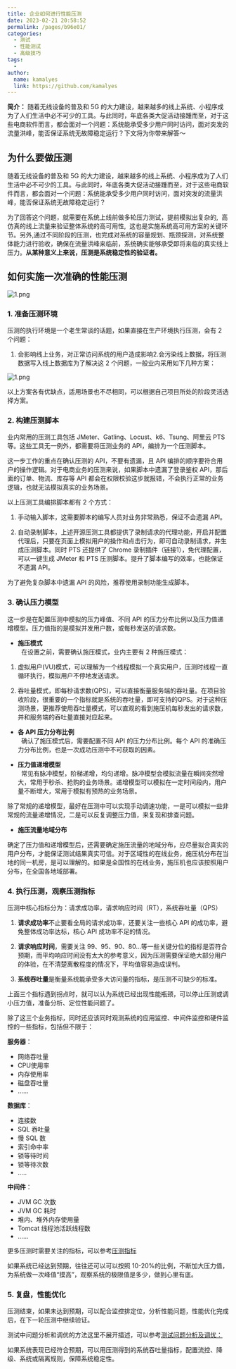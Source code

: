 ```yaml
---
title: 企业如何进行性能压测
date: 2023-02-21 20:58:52
permalink: /pages/b96e01/
categories:
  - 测试
  - 性能测试
  - 高级技巧
tags:
  - 
author: 
  name: kamalyes
  link: https://github.com/kamalyes
---
```

**简介：** 随着无线设备的普及和 5G 的大力建设，越来越多的线上系统、小程序成为了人们生活中必不可少的工具。与此同时，年底各类大促活动接踵而至，对于这些电商软件而言，都会面对一个问题：系统能承受多少用户同时访问，面对突发的流量洪峰，能否保证系统无故障稳定运行？下文将为你带来解答～

​为什么要做压测
--------

随着无线设备的普及和 5G 的大力建设，越来越多的线上系统、小程序成为了人们生活中必不可少的工具。与此同时，年底各类大促活动接踵而至，对于这些电商软件而言，都会面对一个问题：系统能承受多少用户同时访问，面对突发的流量洪峰，能否保证系统无故障稳定运行？

  
为了回答这个问题，就需要在系统上线前做多轮压力测试，提前模拟出复杂的,  高仿真的线上流量来验证整体系统的高可用性,  这也是实施系统高可用方案的关键环节。另外,通过不同阶段的压测，也完成对系统的容量规划、瓶颈探测，对系统整体能力进行验收，确保在流量洪峰来临前，系统确实能够承受即将来临的真实线上压力。**从某种意义上来说，压测是系统稳定性的验证者。**

如何实施一次准确的性能压测
-------------

![1.png](https://cdn.jsdelivr.net/gh/kamalyes/image-bed@master/col/testing/4cf3c7ad85d5431590a048cb54fa8d76.png "1.png")


### 1. 准备压测环境

压测的执行环境是一个老生常谈的话题，如果直接在生产环境执行压测，会有 2 个问题：

1. 会影响线上业务，对正常访问系统的用户造成影响2.会污染线上数据，将压测数据写入线上数据库为了解决这 2 个问题，一般业内采用如下几种方案：
  
![1.png](https://cdn.jsdelivr.net/gh/kamalyes/image-bed@master/col/testing/7f9646c8ce084082bb92b707ebaf2577.png "2.png")

以上方案各有优缺点，适用场景也不尽相同，可以根据自己项目所处的阶段灵活选择方案。

### 2. 构建压测脚本

业内常用的压测工具包括 JMeter、Gatling、Locust、k6、Tsung、阿里云 PTS 等。这些工具无一例外，都需要将压测业务的 API，编排为一个压测脚本。

这一步工作的重点在确认压测的 API，不要有遗漏，且 API 编排的顺序要符合用户的操作逻辑。对于电商业务的压测来说，如果脚本中遗漏了登录鉴权 API，那后面的订单、物流、库存等 API 都会在权限校验这步就报错，不会执行正常的业务逻辑，也就无法模拟真实的业务场景。  
  
以上压测工具编排脚本都有 2 个方式：


1.  手动输入脚本，这需要脚本的编写人员对业务非常熟悉，保证不会遗漏 API。

1.  自动录制脚本，上述开源压测工具都提供了录制请求的代理功能，开启并配置代理后，只要在页面上模拟用户的操作和点击行为，即可自动录制请求，并生成压测脚本。同时 PTS 还提供了 Chrome 录制插件（链接1），免代理配置，可以一键生成 JMeter 和 PTS 压测脚本。提升了脚本编写的效率，也能保证不遗漏 API。

为了避免复杂脚本中遗漏 API 的风险，推荐使用录制功能生成脚本。

### 3. 确认压力模型

这一步是在配置压测中模拟的压力峰值、不同 API 的压力分布比例以及压力值递增模型。压力值指的是模拟并发用户数，或每秒发送的请求数。

*   **施压模式**  
     
在设置之前，需要确认施压模式，业内主要有 2 种施压模式：

1. 虚拟用户(VU)模式，可以理解为一个线程模拟一个真实用户，压测时线程一直循环执行，模拟用户不停地发送请求。

2. 吞吐量模式，即每秒请求数(QPS)，可以直接衡量服务端的吞吐量。在项目验收阶段，很重要的一个指标就是系统的吞吐量，即可支持的QPS。对于这种压测场景，更推荐使用吞吐量模式，可以直观的看到施压机每秒发出的请求数，并和服务端的吞吐量直接对应起来。

*   **各 API 压力分布比例**  
     
确认了施压模式后，需要配置不同 API 的压力分布比例。每个 API 的准确压力分布比例，也是一次成功压测中不可获取的因素。

*   **压力值递增模型**  
     
常见有脉冲模型，阶梯递增，均匀递增。脉冲模型会模拟流量在瞬间突然增大，常用于秒杀、抢购的业务场景。递增模型可以模拟在一定时间段内，用户量不断增大，常用于模拟有预热的业务场景。

除了常规的递增模型，最好在压测中可以实现手动调速功能，一是可以模拟一些非常规的流量递增情况，二是可以反复调整压力值，来复现和排查问题。

*   **施压流量地域分布**  

确定了压力值和递增模型后，还需要确定施压流量的地域分布，应尽量拟合真实的用户分布，才能保证测试结果真实可信。对于区域性的在线业务，施压机分布在当地的同一机房，是可以理解的。如果是全国性的在线业务，施压机也应该按照用户分布，在全国各地域部署。

### 4. 执行压测，观察压测指标

压测中核心指标分为：请求成功率，请求响应时间（RT），系统吞吐量（QPS）

1. **请求成功率**不止要看全局的请求成功率，还要关注一些核心 API 的成功率，避免整体成功率达标，核心 API 成功率不足的情况。

2. **请求响应时间**，需要关注 99、95、90、80...等一些关键分位的指标是否符合预期，而平均响应时间没有太大的参考意义，因为压测需要保证绝大部分用户的体验，在不清楚离散程度的情况下，平均值容易造成误判。

3. **系统吞吐量**是衡量系统能承受多大访问量的指标，是压测不可缺少的标准。

上面三个指标遇到拐点时，就可以认为系统已经出现性能瓶颈，可以停止压测或调小压力值，准备分析、定位性能问题了。

除了这三个业务指标，同时还应该同时观测系统的应用监控、中间件监控和硬件监控的一些指标，包括但不限于：

**服务器**：
*   网络吞吐量
*   CPU使用率
*   内存使用率
*   磁盘吞吐量
*   ......

**数据库**：
*   连接数
*   SQL 吞吐量
*   慢 SQL 数
*   索引命中率
*   锁等待时间
*   锁等待次数
*   ..... 

**中间件**：
*   JVM GC 次数
*   JVM GC 耗时
*   堆内、堆外内存使用量
*   Tomcat 线程池活跃线程数
*   ...... 

更多压测时需要关注的指标，可以参考[压测指标](https://help.aliyun.com/document_detail/29338.html)

如果系统已经达到预期，往往还可以可以按照 10-20%的比例，不断加大压力值，为系统做一次峰值“摸高”，观察系统的极限值是多少，做到心里有底。

### 5. 复盘，性能优化
  

压测结束，如果未达到预期，可以配合监控排定位，分析性能问题，性能优化完成后，在下一轮压测中继续验证。


测试中问题分析和调优的方法这里不展开描述，可以参考[测试问题分析及调优：](https://help.aliyun.com/document_detail/29342.html)

如果系统表现已经符合预期，可以用压测得到的系统吞吐量指标，配置流控、降级、系统或隔离规则，保障系统稳定性。
